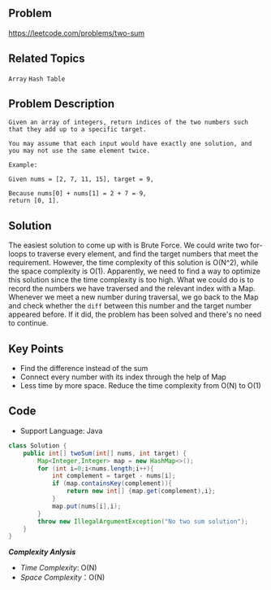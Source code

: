 ## Problem
https://leetcode.com/problems/two-sum

## Related Topics
```Array``` ```Hash Table```

## Problem Description
```
Given an array of integers, return indices of the two numbers such that they add up to a specific target.

You may assume that each input would have exactly one solution, and you may not use the same element twice.

Example:

Given nums = [2, 7, 11, 15], target = 9,

Because nums[0] + nums[1] = 2 + 7 = 9,
return [0, 1].
```

## Solution
The easiest solution to come up with is Brute Force. We could write two for-loops to traverse every element, and find the target numbers that meet the requirement. However, the time complexity of this solution is O(N^2), while the space complexity is O(1). Apparently, we need to find a way to optimize this solution since the time complexity is too high. What we could do is to record the numbers we have traversed and the relevant index with a Map. Whenever we meet a new number during traversal, we go back to the Map and check whether the `diff` between this number and the target number appeared before. If it did, the problem has been solved and there's no need to continue.

## Key Points
 - Find the difference instead of the sum
 - Connect every number with its index through the help of Map
 - Less time by more space. Reduce the time complexity from O(N) to O(1)

 ## Code
  - Support Language: Java

```java
class Solution {
    public int[] twoSum(int[] nums, int target) {
        Map<Integer,Integer> map = new HashMap<>();
        for (int i=0;i<nums.length;i++){
            int complement = target - nums[i];
            if (map.containsKey(complement)){
                return new int[] {map.get(complement),i};
            } 
            map.put(nums[i],i);            
        }
        throw new IllegalArgumentException("No two sum solution");
    }
}
```

***Complexity Anlysis***

- *Time Complexity*: O(N)
- *Space Complexity*：O(N)
